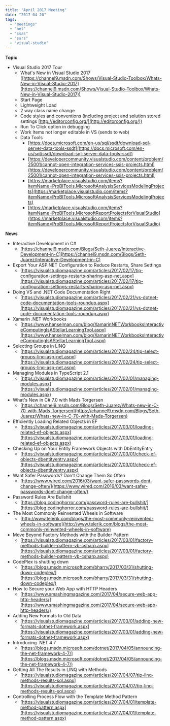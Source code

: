```yaml
---
title: "April 2017 Meeting"
date: "2017-04-20"
tags: 
  - "meetings"
  - "net"
  - "ssas"
  - "ssrs"
  - "visual-studio"
---
```


**Topic**

- Visual Studio 2017 Tour
    - What's New in Visual Studio 2017 ([https://channel9.msdn.com/Shows/Visual-Studio-Toolbox/Whats-New-in-Visual-Studio-2017](https://channel9.msdn.com/Shows/Visual-Studio-Toolbox/Whats-New-in-Visual-Studio-2017))
    - Start Page
    - Lightweight Load
    - 2 way class name change
    - Code styles and conventions (including project and solution stored settings [http://editorconfig.org/](http://editorconfig.org/))
    - Run To Click option in debugging
    - Work Items not longer editable in VS (sends to web)
    - Data Tools
        - [https://docs.microsoft.com/en-us/sql/ssdt/download-sql-server-data-tools-ssdt](https://docs.microsoft.com/en-us/sql/ssdt/download-sql-server-data-tools-ssdt)
        - [https://developercommunity.visualstudio.com/content/problem/25001/cannot-open-integration-services-ssis-projects.html](https://developercommunity.visualstudio.com/content/problem/25001/cannot-open-integration-services-ssis-projects.html)
        - [https://marketplace.visualstudio.com/items?itemName=ProBITools.MicrosoftAnalysisServicesModelingProjects](https://marketplace.visualstudio.com/items?itemName=ProBITools.MicrosoftAnalysisServicesModelingProjects)
        - [https://marketplace.visualstudio.com/items?itemName=ProBITools.MicrosoftReportProjectsforVisualStudio](https://marketplace.visualstudio.com/items?itemName=ProBITools.MicrosoftReportProjectsforVisualStudio)

**News**

- Interactive Development in C#
    - [https://channel9.msdn.com/Blogs/Seth-Juarez/Interactive-Development-in-C](https://channel9.msdn.com/Blogs/Seth-Juarez/Interactive-Development-in-C)
- Export Your ASP.NET Configuration to Reduce Restarts, Share Settings
    - [https://visualstudiomagazine.com/articles/2017/02/17/tip-configuration-settings-restarts-sharing-asp-net.aspx](https://visualstudiomagazine.com/articles/2017/02/17/tip-configuration-settings-restarts-sharing-asp-net.aspx)
- Doing VS and .NET Code Documentation Right
    - [https://visualstudiomagazine.com/articles/2017/02/21/vs-dotnet-code-documentation-tools-roundup.aspx](https://visualstudiomagazine.com/articles/2017/02/21/vs-dotnet-code-documentation-tools-roundup.aspx)
- Xamarin .NET Workbooks
    - [https://www.hanselman.com/blog/XamarinNETWorkbooksInteractiveComputingIsAStellarLearningTool.aspx](https://www.hanselman.com/blog/XamarinNETWorkbooksInteractiveComputingIsAStellarLearningTool.aspx)
- Selecting Groups in LINQ
    - [https://visualstudiomagazine.com/articles/2017/02/24/tip-select-groups-linq-asp-net.aspx](https://visualstudiomagazine.com/articles/2017/02/24/tip-select-groups-linq-asp-net.aspx)
- Managing Modules in TypeScript 2.1
    - [https://visualstudiomagazine.com/articles/2017/02/01/managing-modules.aspx](https://visualstudiomagazine.com/articles/2017/02/01/managing-modules.aspx)
- What's New in C# 7.0 with Mads Torgersen
    - [https://channel9.msdn.com/Blogs/Seth-Juarez/Whats-new-in-C-70-with-Mads-Torgersen](https://channel9.msdn.com/Blogs/Seth-Juarez/Whats-new-in-C-70-with-Mads-Torgersen)
- Efficiently Loading Related Objects in EF
    - [https://visualstudiomagazine.com/articles/2017/03/01/loading-related-ef-objects.aspx](https://visualstudiomagazine.com/articles/2017/03/01/loading-related-ef-objects.aspx)
- Checking Up on Your Entity Framework Objects with DbEntityEntry
    - [https://visualstudiomagazine.com/articles/2017/03/01/check-ef-objects-dbentityentry.aspx](https://visualstudiomagazine.com/articles/2017/03/01/check-ef-objects-dbentityentry.aspx)
- Want Safer Passwords? Don't Change Them So Often
    - [https://www.wired.com/2016/03/want-safer-passwords-dont-change-often/](https://www.wired.com/2016/03/want-safer-passwords-dont-change-often/)
- Password Rules Are Bullshit
    - [https://blog.codinghorror.com/password-rules-are-bullshit/](https://blog.codinghorror.com/password-rules-are-bullshit/)
- The Most Commonly Reinvented Wheels in Software
    - [http://www.telerik.com/blogs/the-most-commonly-reinvented-wheels-in-software](http://www.telerik.com/blogs/the-most-commonly-reinvented-wheels-in-software)
- Move Beyond Factory Methods with the Builder Pattern
    - [https://visualstudiomagazine.com/articles/2017/03/01/factory-methods-builder-pattern-vb-csharp.aspx](https://visualstudiomagazine.com/articles/2017/03/01/factory-methods-builder-pattern-vb-csharp.aspx)
- CodePlex is shutting down
    - [https://blogs.msdn.microsoft.com/bharry/2017/03/31/shutting-down-codeplex/](https://blogs.msdn.microsoft.com/bharry/2017/03/31/shutting-down-codeplex/)
- How to Secure your Web App with HTTP Headers
    - [https://www.smashingmagazine.com/2017/04/secure-web-app-http-headers/](https://www.smashingmagazine.com/2017/04/secure-web-app-http-headers/)
- Adding New Formats to Old Data
    - [https://visualstudiomagazine.com/articles/2017/03/01/adding-new-formats-dotnet-framework.aspx](https://visualstudiomagazine.com/articles/2017/03/01/adding-new-formats-dotnet-framework.aspx)
- Introducing .NET 4.7
    - [https://blogs.msdn.microsoft.com/dotnet/2017/04/05/announcing-the-net-framework-4-7/](https://blogs.msdn.microsoft.com/dotnet/2017/04/05/announcing-the-net-framework-4-7/)
- Getting All The Results in LINQ with Methods
    - [https://visualstudiomagazine.com/articles/2017/04/07/tip-linq-methods-results-sql.aspx](https://visualstudiomagazine.com/articles/2017/04/07/tip-linq-methods-results-sql.aspx)
- Controlling Process Flow with the Template Method Pattern
    - [https://visualstudiomagazine.com/articles/2017/04/01/template-method-pattern.aspx](https://visualstudiomagazine.com/articles/2017/04/01/template-method-pattern.aspx)
